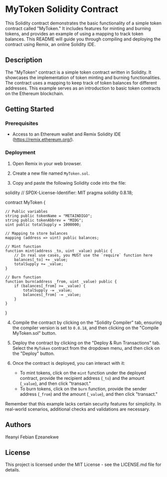 # MyToken Solidity Contract

This Solidity contract demonstrates the basic functionality of a simple token contract called "MyToken." It includes features for minting and burning tokens, and provides an example of using a mapping to track token balances. This README will guide you through compiling and deploying the contract using Remix, an online Solidity IDE.

## Description

The "MyToken" contract is a simple token contract written in Solidity. It showcases the implementation of token minting and burning functionalities. The contract uses a mapping to keep track of token balances for different addresses. This example serves as an introduction to basic token contracts on the Ethereum blockchain.

## Getting Started

### Prerequisites

- Access to an Ethereum wallet and Remix Solidity IDE (https://remix.ethereum.org/).

### Deployment

1. Open Remix in your web browser.

2. Create a new file named `MyToken.sol`.

3. Copy and paste the following Solidity code into the file:

solidity
// SPDX-License-Identifier: MIT
pragma solidity 0.8.18;

contract MyToken {

    // Public variables
    string public tokenName = "METAINDIGO";
    string public tokenAbbrev = "MIDG";
    uint public totalSupply = 1000000;

    // Mapping to store balances
    mapping (address => uint) public balances;

    // Mint function
    function mint(address _to, uint _value) public {
        // In real use cases, you MUST use the `require` function here
        balances[_to] += _value;
        totalSupply += _value;
    }

    // Burn function
    function burn(address _from, uint _value) public {
        if (balances[_from] >= _value) {
            totalSupply -= _value;
            balances[_from] -= _value;
        }
    }
}


4. Compile the contract by clicking on the "Solidity Compiler" tab, ensuring the compiler version is set to `0.8.18`, and then clicking on the "Compile MyToken.sol" button.

5. Deploy the contract by clicking on the "Deploy & Run Transactions" tab. Select the `MyToken` contract from the dropdown menu, and then click on the "Deploy" button.

6. Once the contract is deployed, you can interact with it:
   - To mint tokens, click on the `mint` function under the deployed contract, provide the recipient address (`_to`) and the amount (`_value`), and then click "transact."
   - To burn tokens, click on the `burn` function, provide the sender address (`_from`) and the amount (`_value`), and then click "transact."

Remember that this example lacks certain security features for simplicity. In real-world scenarios, additional checks and validations are necessary.

## Authors

Ifeanyi Febian Ezeanekwe

## License

This project is licensed under the MIT License - see the LICENSE.md file for details.
